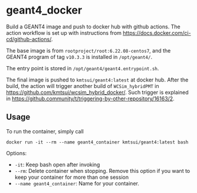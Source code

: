 # geant4_docker
Build a GEANT4 image and push to docker hub with github actions. The action workflow is set up with instructions from https://docs.docker.com/ci-cd/github-actions/.

The base image is from `rootproject/root:6.22.08-centos7`, and the GEANT4 program of tag `v10.3.3` is installed in `/opt/geant4/`.

The entry point is stored in `/opt/geant4/geant4.entrypoint.sh`.

The final image is pushed to `kmtsui/geant4:latest` at docker hub. After the build, the action will trigger another build of `WCSim_hybridPMT` in https://github.com/kmtsui/wcsim_hybrid_docker/. Such trigger is explained in https://github.community/t/triggering-by-other-repository/16163/2.

## Usage
To run the container, simply call
```
docker run -it --rm --name geant4_container kmtsui/geant4:latest bash
```
Options:
- `-it`: Keep bash open after invoking
- `--rm`: Delete container when stopping. Remove this option if you want to keep your container for more than one session
- `--name geant4_container`: Name for your container.
